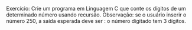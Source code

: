 Exercício: Crie um programa em Linguagem C que conte os dígitos de um determinado número usando recursão.
Observação: se o usuário inserir o número 250, a saída esperada deve ser : o número digitado tem 3 dígitos.
